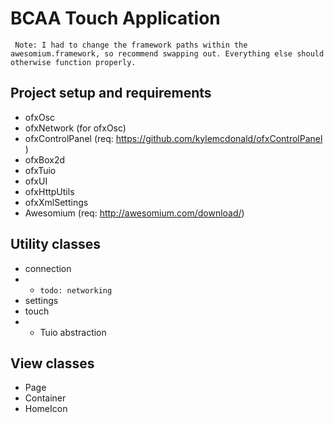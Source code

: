 # BCAA Touch Application

``` Note: I had to change the framework paths within the awesomium.framework, so recommend swapping out. Everything else should otherwise function properly.```

## Project setup and requirements
- ofxOsc
- ofxNetwork (for ofxOsc)
- ofxControlPanel (req: https://github.com/kylemcdonald/ofxControlPanel )
- ofxBox2d
- ofxTuio
- ofxUI
- ofxHttpUtils
- ofxXmlSettings
- Awesomium (req: http://awesomium.com/download/)

## Utility classes
- connection
- - `todo: networking`
- settings
- touch
- - Tuio abstraction

## View classes
- Page
- Container
- HomeIcon

##